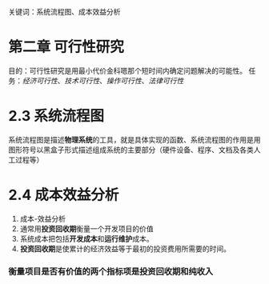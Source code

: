 关键词：系统流程图、成本效益分析


# 第二章 可行性研究

目的：可行性研究是用最小代价金科嗯那个短时间内确定问题解决的可能性。
任务：*经济可行性*、*技术可行性*、*操作可行性*、*法律可行性*

# 2.3 系统流程图
系统流程图是描述**物理系统**的工具，就是具体实现的函数、系统流程图的作用是用图形符号以黑盒子形式描述组成系统的主要部分（硬件设备、程序、文档及各类人工过程等）

# 2.4 成本效益分析
1. 成本-效益分析
2. 通常用**投资回收期**衡量一个开发项目的价值
3. 系统成本把包括**开发成本**和**运行维护**成本。
4. **投资回收期**是使累计的经济效益等于最初的投资费用所需要的时间。
### 衡量项目是否有价值的两个指标项是投资回收期和纯收入
